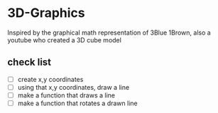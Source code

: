 # 3D-Graphics
Inspired by the graphical math representation of 3Blue 1Brown, also a youtube who created a 3D cube model
<br />
## check list
- [ ] create x,y coordinates
- [ ] using that x,y coordinates, draw a line
- [ ] make a function that draws a line
- [ ] make a function that rotates a drawn line
